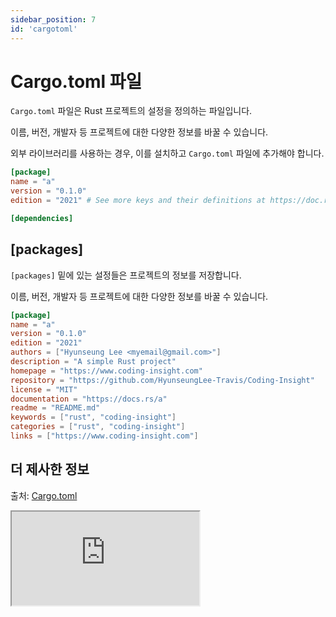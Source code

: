 ```yaml
---
sidebar_position: 7
id: 'cargotoml'
---
```


# Cargo.toml 파일

`Cargo.toml` 파일은 Rust 프로젝트의 설정을 정의하는 파일입니다.

이름, 버전, 개발자 등 프로젝트에 대한 다양한 정보를 바꿀 수 있습니다.

외부 라이브러리를 사용하는 경우, 이를 설치하고 `Cargo.toml` 파일에 추가해야 합니다.

```toml
[package]
name = "a"
version = "0.1.0"
edition = "2021" # See more keys and their definitions at https://doc.rust-lang.org/cargo/reference/manifest.html

[dependencies]
```

## [packages]

`[packages]` 밑에 있는 설정들은 프로젝트의 정보를 저장합니다.

이름, 버전, 개발자 등 프로젝트에 대한 다양한 정보를 바꿀 수 있습니다.

```toml
[package]
name = "a"
version = "0.1.0"
edition = "2021"
authors = ["Hyunseung Lee <myemail@gmail.com>"]
description = "A simple Rust project"
homepage = "https://www.coding-insight.com"
repository = "https://github.com/HyunseungLee-Travis/Coding-Insight"
license = "MIT"
documentation = "https://docs.rs/a"
readme = "README.md"
keywords = ["rust", "coding-insight"]
categories = ["rust", "coding-insight"]
links = ["https://www.coding-insight.com"]
```

## 더 제사한 정보

출처: [Cargo.toml](https://doc.rust-lang.org/cargo/reference/manifest.html)

<iframe
  title="Cargo Toml"
  src="https://doc.rust-lang.org/cargo/reference/manifest.html"
/>
